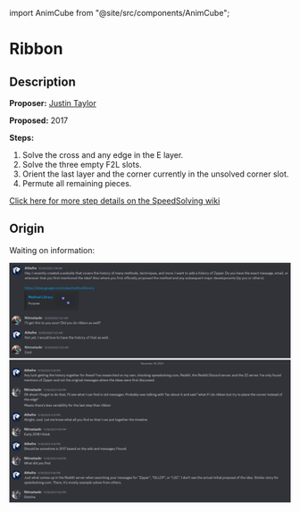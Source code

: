 import AnimCube from "@site/src/components/AnimCube";

# Ribbon

<AnimCube params="buttonbar=0&position=lluuu&scale=6&hint=10&hintborder=1&borderwidth=10&facelets=ddddydddddwdwwwdwdddddbbdddddddggdgdddddoododddddrrddd" width="400px" height="400px" />

## Description

**Proposer:** [Justin Taylor](CubingContributors/MethodDevelopers.md#taylor-justin)

**Proposed:** 2017

**Steps:**

1. Solve the cross and any edge in the E layer.
2. Solve the three empty F2L slots.
3. Orient the last layer and the corner currently in the unsolved corner slot.
4. Permute all remaining pieces.

[Click here for more step details on the SpeedSolving wiki](https://www.speedsolving.com/wiki/index.php?title=Ribbon_Method)

## Origin

Waiting on information:

![](img/Ribbon/Waiting.png)
![](img/Ribbon/FollowUp.png)